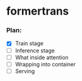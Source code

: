 # formertrans

### Plan:
- [x] Train stage
- [ ] Inference stage
- [ ] What inside attention
- [ ] Wrapping into container
- [ ] Serving
